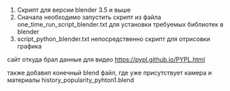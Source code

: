 1. Скрипт для версии blender 3.5 и выше
2. Сначала необходимо запустить скрипт из  файла one_time_run_script_blender.txt для установки требуемых библиотек в blender
3. script_python_blender.txt непосредственно скрипт для отрисовки графика


сайт откуда брал данные для видео
https://pypl.github.io/PYPL.html

также добавил конечный blend файл, где уже присутствует камера и материалы history_popularity_pyhton1.blend
